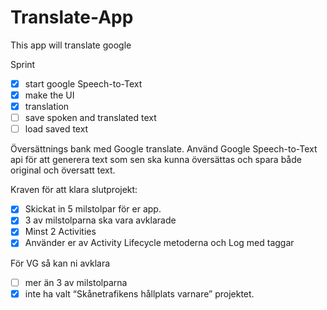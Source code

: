 # Translate-App
This app will translate google

Sprint
- [x] start google Speech-to-Text
- [x] make the UI
- [x] translation
- [ ] save spoken and translated text
- [ ] load saved text

Översättnings bank med Google translate. Använd Google Speech-to-Text api för att 
generera text som sen ska kunna översättas och spara både original och översatt text.

Kraven för att klara slutprojekt:
- [x] Skickat in 5 milstolpar för er app.
- [x] 3 av milstolparna ska vara avklarade
- [x] Minst 2 Activities
- [x] Använder er av Activity Lifecycle metoderna och Log med taggar

För VG så kan ni avklara 
- [ ] mer än 3 av milstolparna 
- [x] inte ha valt “Skånetrafikens hållplats varnare” projektet.

